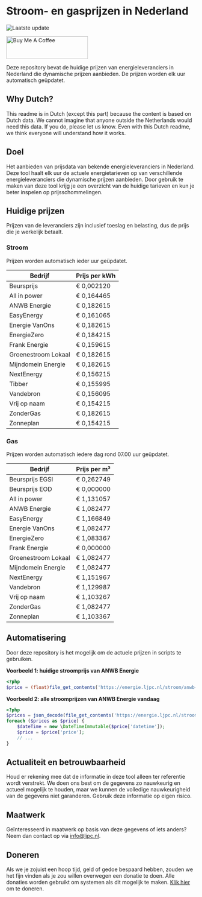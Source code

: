 # Stroom- en gasprijzen in Nederland

![Laatste update](https://img.shields.io/badge/laatste%20update-2024--01--24%2001%3A00%20CET-brightgreen)

<a href="https://www.buymeacoffee.com/Lars-" target="_blank"><img src="https://cdn.buymeacoffee.com/buttons/v2/default-orange.png" alt="Buy Me A Coffee" height="60" style="height: 60px !important;width: 217px !important;" ></a>

Deze repository bevat de huidige prijzen van energieleveranciers in Nederland die dynamische prijzen aanbieden. De prijzen worden elk uur automatisch geüpdatet.

## Why Dutch?

This readme is in Dutch (except this part) because the content is based on Dutch data. We cannot imagine that anyone outside the Netherlands would need this data. If you do, please let us know. Even with this Dutch readme, we think
everyone will understand how it works.

## Doel

Het aanbieden van prijsdata van bekende energieleveranciers in Nederland. Deze tool haalt elk uur de actuele energietarieven op van verschillende energieleveranciers die dynamische prijzen aanbieden. Door gebruik te maken van deze tool
krijg je een overzicht van de huidige tarieven en kun je beter inspelen op prijsschommelingen.

## Huidige prijzen

Prijzen van de leveranciers zijn inclusief toeslag en belasting, dus de prijs die je werkelijk betaalt.

### Stroom

Prijzen worden automatisch ieder uur geüpdatet.

 Bedrijf | Prijs per kWh 
---------|---------------
Beursprijs | € 0,002120
All in power | € 0,164465
ANWB Energie | € 0,182615
EasyEnergy | € 0,161065
Energie VanOns | € 0,182615
EnergieZero | € 0,184215
Frank Energie | € 0,159615
Groenestroom Lokaal | € 0,182615
Mijndomein Energie | € 0,182615
NextEnergy | € 0,156215
Tibber | € 0,155995
Vandebron | € 0,156095
Vrij op naam | € 0,154215
ZonderGas | € 0,182615
Zonneplan | € 0,154215


### Gas

Prijzen worden automatisch iedere dag rond 07.00 uur geüpdatet.

 Bedrijf | Prijs per m³ 
---------|--------------
Beursprijs EGSI | € 0,262749
Beursprijs EOD | € 0,000000
All in power | € 1,131057
ANWB Energie | € 1,082477
EasyEnergy | € 1,166849
Energie VanOns | € 1,082477
EnergieZero | € 1,083367
Frank Energie | € 0,000000
Groenestroom Lokaal | € 1,082477
Mijndomein Energie | € 1,082477
NextEnergy | € 1,151967
Vandebron | € 1,129987
Vrij op naam | € 1,103267
ZonderGas | € 1,082477
Zonneplan | € 1,103367


## Automatisering

Door deze repository is het mogelijk om de actuele prijzen in scripts te gebruiken.

**Voorbeeld 1: huidige stroomprijs van ANWB Energie**

```php
<?php
$price = (float)file_get_contents('https://energie.ljpc.nl/stroom/anwb-energie-nu.txt');

```

**Voorbeeld 2: alle stroomprijzen van ANWB Energie vandaag**

```php
<?php
$prices = json_decode(file_get_contents('https://energie.ljpc.nl/stroom/all-in-power-vandaag.json'),true);
foreach ($prices as $price) {
    $dateTime = new \DateTimeImmutable($price['datetime']);
    $price = $price['price'];
    // ...
}
```

## Actualiteit en betrouwbaarheid

Houd er rekening mee dat de informatie in deze tool alleen ter referentie wordt verstrekt. We doen ons best om de gegevens zo nauwkeurig en actueel mogelijk te houden, maar we kunnen de volledige nauwkeurigheid van de gegevens niet
garanderen. Gebruik deze informatie op eigen risico.

## Maatwerk

Geïnteresseerd in maatwerk op basis van deze gegevens of iets anders? Neem dan contact op
via [info@ljpc.nl](mailto:info@ljpc.nl?subject=Energie%20prijzen).

## Doneren

Als we je zojuist een hoop tijd, geld of gedoe bespaard hebben, zouden we het fijn vinden als je zou willen overwegen een
donatie te doen. Alle donaties worden gebruikt om systemen als dit mogelijk te
maken. [Klik hier](https://www.buymeacoffee.com/Lars-) om te doneren.
